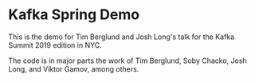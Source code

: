 # Kafka Spring Demo 

This is the demo for Tim Berglund and Josh Long's talk for the Kafka Summit 2019 edition in NYC. 

The code is in major parts the work of Tim Berglund, Soby Chacko, Josh Long, and Viktor Gamov, among others. 

